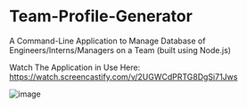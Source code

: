 # Team-Profile-Generator
A Command-Line Application to Manage Database of Engineers/Interns/Managers on a Team (built using Node.js)

Watch The Application in Use Here:
https://watch.screencastify.com/v/2UGWCdPRTG8DgSi71Jws

![image](https://user-images.githubusercontent.com/88730354/139589514-c98f5c7d-9dbf-49ab-8940-4e01959265d8.png)
